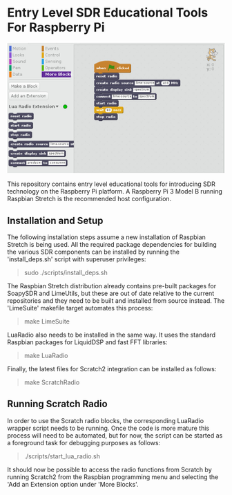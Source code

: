 # Entry Level SDR Educational Tools For Raspberry Pi

![ScratchRadio](/images/ScratchRadio-detail.jpg)

This repository contains entry level educational tools for introducing SDR 
technology on the Raspberry Pi platform. A Raspberry Pi 3 Model B running 
Raspbian Stretch is the recommended host configuration.

## Installation and Setup

The following installation steps assume a new installation of Raspbian Stretch 
is being used. All the required package dependencies for building the various 
SDR components can be installed by running the 'install_deps.sh' script with 
superuser privileges:

  > sudo  ./scripts/install_deps.sh

The Raspbian Stretch distribution already contains pre-built packages for 
SoapySDR and LimeUtils, but these are out of date relative to the current 
repositories and they need to be built and installed from source instead. The 
'LimeSuite' makefile target automates this process:

  > make LimeSuite

LuaRadio also needs to be installed in the same way. It uses the standard 
Raspbian packages for LiquidDSP and fast FFT libraries:

  > make LuaRadio

Finally, the latest files for Scratch2 integration can be installed as follows:

  > make ScratchRadio
  
## Running Scratch Radio

In order to use the Scratch radio blocks, the corresponding LuaRadio wrapper 
script needs to be running. Once the code is more mature this process will need 
to be automated, but for now, the script can be started as a foreground task for 
debugging purposes as follows:

  > ./scripts/start_lua_radio.sh

It should now be possible to access the radio functions from Scratch by running 
Scratch2 from the Raspbian programming menu and selecting the 'Add an Extension 
option under 'More Blocks'.

